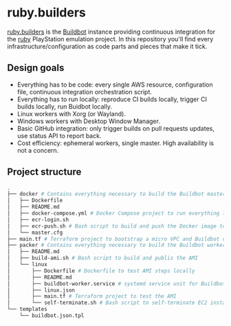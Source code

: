 # ruby.builders

[ruby.builders](https://ruby.builders) is the [Buildbot](https://buildbot.net/) instance providing continuous integration for the [ruby](https://github.com/UnsafePointer/ruby) PlayStation emulation project. In this repository you'll find every infrastructure/configuration as code parts and pieces that make it tick.

## Design goals

* Everything has to be code: every single AWS resource, configuration file, continuous integration orchestration script.
* Everything has to run locally: reproduce CI builds locally, trigger CI builds locally, run Buidbot locally.
* Linux workers with Xorg (or Wayland).
* Windows workers with Desktop Window Manager.
* Basic GitHub integration: only trigger builds on pull requests updates, use status API to report back.
* Cost efficiency: ephemeral workers, single master. High availability is not a concern.

## Project structure

```Bash
.
├── docker # Contains everything necessary to build the Buildbot master Docker image
│   ├── Dockerfile
│   ├── README.md
│   ├── docker-compose.yml # Docker Compose project to run everything locally
│   ├── ecr-login.sh
│   ├── ecr-push.sh # Bash script to build and push the Docker image to ECR
│   └── master.cfg
├── main.tf # Terraform project to bootstrap a micro VPC and Buildbot on AWS Fargate
├── packer # Contains everything necessary to build the Buildbot worker AMI
│   ├── README.md
│   ├── build-ami.sh # Bash script to build and publis the AMI
│   └── linux
│       ├── Dockerfile # Dockerfile to test AMI steps locally
│       ├── README.md
│       ├── buildbot-worker.service # systemd service unit for Buildbot worker process
│       ├── linux.json
│       ├── main.tf # Terraform project to test the AMI
│       └── self-terminate.sh # Bash script to self-terminate EC2 instances
└── templates
    └── buildbot.json.tpl
```
